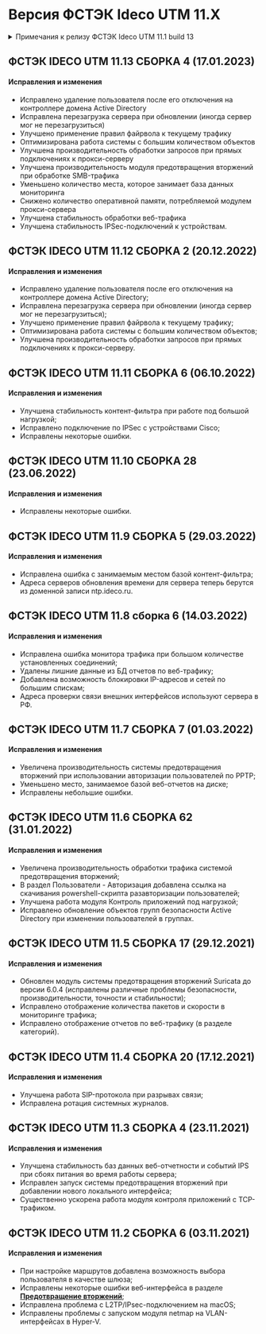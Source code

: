 # Версия ФСТЭК Ideco UTM 11.X

<details>

<summary>Примечания к релизу ФСТЭК Ideco UTM 11.1 build 13</summary>

**Дата выхода версии**: 21.10.2021.

Обязательно ознакомьтесь с [примечаниями](https://disk.yandex.ru/i/i3qMwQj8YYC5QA) к релизу. 

**Техническая поддержка и обратная связь** (поможет нам улучшить продукт):
* Обсудить версию в телеграм-канале с разработчиками: [https://t.me/idecoutm](https://t.me/idecoutm);
* Портал технической поддержки: [https://help.ideco.ru/](https://help.ideco.ru/);
* Электронная почта: help@ideco.ru;
* Telegram: [ideco.bot](https://telegram.im/@ideco_support_bot).

</details>

## ФСТЭК IDECO UTM 11.13 СБОРКА 4 (17.01.2023)

#### Исправления и изменения

- Исправлено удаление пользователя после его отключения на контроллере домена Active Directory
- Исправлена перезагрузка сервера при обновлении (иногда сервер мог не перезагрузиться)
- Улучшено применение правил файрвола к текущему трафику
- Оптимизирована работа системы с большим количеством объектов
- Улучшена производительность обработки запросов при прямых подключениях к прокси-серверу
- Улучшена производительность модуля предотвращения вторжений при обработке SMB-трафика
- Уменьшено количество места, которое занимает база данных мониторинга
- Снижено количество оперативной памяти, потребляемой модулем прокси-сервера
- Улучшена стабильность обработки веб-трафика
- Улучшена стабильность IPSec-подключений к устройствам.

## ФСТЭК IDECO UTM 11.12 СБОРКА 2 (20.12.2022)

#### Исправления и изменения

* Исправлено удаление пользователя после его отключения на контроллере домена Active Directory;
* Исправлена перезагрузка сервера при обновлении (иногда сервер мог не перезагрузиться);
* Улучшено применение правил файрвола к текущему трафику;
* Оптимизирована работа системы с большим количеством объектов;
* Улучшена производительность обработки запросов при прямых подключениях к прокси-серверу.

## ФСТЭК IDECO UTM 11.11 СБОРКА 6 (06.10.2022)

#### Исправления и изменения

* Улучшена стабильность контент-фильтра при работе под большой нагрузкой;
* Исправлено подключение по IPSec с устройствами Cisco;
* Исправлены некоторые ошибки.

## ФСТЭК IDECO UTM 11.10 СБОРКА 28 (23.06.2022)

#### Исправления и изменения

* Исправлены некоторые ошибки.

## ФСТЭК IDECO UTM 11.9 СБОРКА 5 (29.03.2022)

#### Исправления и изменения

* Исправлена ошибка с занимаемым местом базой контент-фильтра;
* Адреса серверов обновления времени для сервера теперь берутся из доменной записи ntp.ideco.ru.
  
## ФСТЭК IDECO UTM 11.8 сборка 6 (14.03.2022)

#### Исправления и изменения

* Исправлена ошибка монитора трафика при большом количестве установленных соединений;
* Удалены лишние данные из БД отчетов по веб-трафику;
* Добавлена возможность блокировки IP-адресов и сетей по большим спискам;
* Адреса проверки связи внешних интерфейсов используют сервера в РФ.
  
## ФСТЭК IDECO UTM 11.7 СБОРКА 7 (01.03.2022)

#### Исправления и изменения

* Увеличена производительность системы предотвращения вторжений при использовании авторизации пользователей по PPTP;
* Уменьшено место, занимаемое базой веб-отчетов на диске;
* Исправлены небольшие ошибки.

## ФСТЭК IDECO UTM 11.6 СБОРКА 62 (31.01.2022)

#### Исправления и изменения

* Увеличена производительность обработки трафика системой предотвращения вторжений;
* В раздел Пользователи - Авторизация добавлена ссылка на скачивания powershell-скрипта разавторизации пользователей;
* Улучшена работа модуля Контроль приложений под нагрузкой;
* Исправлено обновление объектов групп безопасности Active Directory при изменении пользователей в группах.

## ФСТЭК IDECO UTM 11.5 СБОРКА 17 (29.12.2021)

#### Исправления и изменения

* Обновлен модуль системы предотвращения вторжений Suricata до версии 6.0.4 (исправлены различные проблемы безопасности, производительности, точности и стабильности);
* Исправлено отображение количества пакетов и скорости в мониторинге трафика;
* Исправлено отображение отчетов по веб-трафику (в разделе категорий).

## ФСТЭК IDECO UTM 11.4 СБОРКА 20 (17.12.2021)

#### Исправления и изменения

* Улучшена работа SIP-протокола при разрывах связи;
* Исправлена ротация системных журналов.

## ФСТЭК IDECO UTM 11.3 СБОРКА 4 (23.11.2021)

#### Исправления и изменения

* Улучшена стабильность баз данных веб-отчетности и событий IPS при сбоях питания во время работы сервера;
* Исправлен запуск системы предотвращения вторжений при добавлении нового локального интерфейса;
* Существенно ускорена работа модуля контроля приложений с TCP-трафиком.

## ФСТЭК IDECO UTM 11.2 СБОРКА 6 (03.11.2021)

#### Исправления и изменения

* При настройке маршрутов добавлена возможность выбора пользователя в качестве шлюза;
* Исправлены некоторые ошибки веб-интерфейса в разделе [**Предотвращение вторжений**](/settings/access-rules/ips/README.md);
* Исправлена проблема с L2TP/IPsec-подключением на macOS;
* Исправлены проблемы с запуском модуля netmap на VLAN-интерфейсах в Hyper-V.
